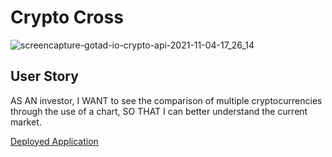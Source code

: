 # Crypto Cross
![screencapture-gotad-io-crypto-api-2021-11-04-17_26_14](https://user-images.githubusercontent.com/90304692/140428971-d021ef93-d0f6-4c0d-a410-09d0f64388ab.png)

## User Story 
AS AN investor, I WANT to see the comparison of multiple cryptocurrencies through the use of a chart, SO THAT I can better understand the current market.

[Deployed Application](https://gotad.io/crypto-api/)
